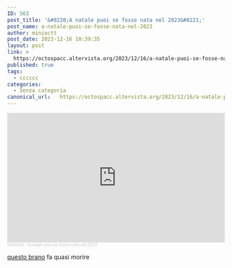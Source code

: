 ```yaml
---
ID: 563
post_title: '&#8220;A natale puoi se fosse nata nel 2023&#8221;'
post_name: a-natale-puoi-se-fosse-nata-nel-2023
author: minioctt
post_date: 2023-12-16 10:39:35
layout: post
link: >
  https://octospacc.altervista.org/2023/12/16/a-natale-puoi-se-fosse-nata-nel-2023/
published: true
tags:
  - cccccc
categories:
  - Senza categoria
canonical_url:   https://octospacc.altervista.org/2023/12/16/a-natale-puoi-se-fosse-nata-nel-2023/
---
```

<!-- wp:html -->
<iframe width="100%" height="300" scrolling="no" frameborder="no" allow="autoplay" src="https://w.soundcloud.com/player/?url=https%3A//api.soundcloud.com/tracks/1691796192&color=%23ff5500&auto_play=false&hide_related=false&show_comments=true&show_user=true&show_reposts=false&show_teaser=true&visual=true"></iframe><div style="font-size: 10px; color: #cccccc;line-break: anywhere;word-break: normal;overflow: hidden;white-space: nowrap;text-overflow: ellipsis; font-family: Interstate,Lucida Grande,Lucida Sans Unicode,Lucida Sans,Garuda,Verdana,Tahoma,sans-serif;font-weight: 100;"><a href="https://soundcloud.com/whixard" title="WhiXard" target="_blank" style="color: #cccccc; text-decoration: none;" rel="noopener">WhiXard</a> · <a href="https://soundcloud.com/whixard/a-natale-puoi-se-fosse-nata-nel-2023" title="A natale puoi se fosse nata nel 2023" target="_blank" style="color: #cccccc; text-decoration: none;" rel="noopener">A natale puoi se fosse nata nel 2023</a></div>
<!-- /wp:html -->

<!-- wp:paragraph -->
<p><a href="https://soundcloud.com/whixard/a-natale-puoi-se-fosse-nata-nel-2023">questo brano</a> fa quasi morire</p>
<!-- /wp:paragraph -->